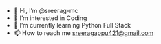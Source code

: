- 👋 Hi, I’m @sreerag-mc
- 👀 I’m interested in Coding
- 🌱 I’m currently learning Python Full Stack
- 📫 How to reach me sreeragappu421@gmail.com

<!---
sreerag-mc/sreerag-mc is a ✨ special ✨ repository because its `README.md` (this file) appears on your GitHub profile.
You can click the Preview link to take a look at your changes.
--->
